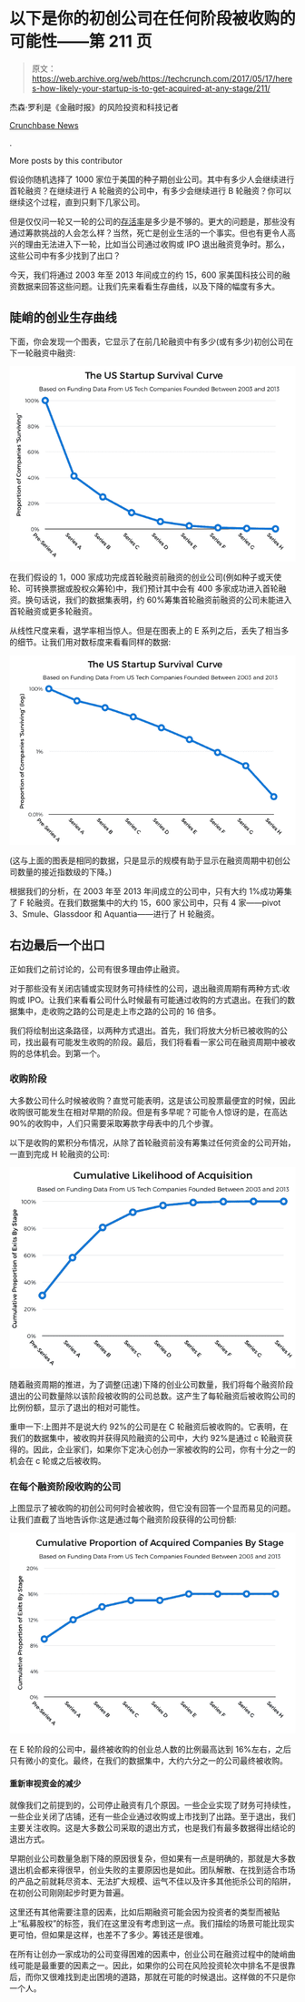 # 以下是你的初创公司在任何阶段被收购的可能性——第 211 页

> 原文：<https://web.archive.org/web/https://techcrunch.com/2017/05/17/heres-how-likely-your-startup-is-to-get-acquired-at-any-stage/211/>

杰森·罗利是《金融时报》的风险投资和科技记者

[Crunchbase News](https://web.archive.org/web/20200720113314/https://about.crunchbase.com/news/)

.

More posts by this contributor

假设你随机选择了 1000 家位于美国的种子期创业公司。其中有多少人会继续进行首轮融资？在继续进行 A 轮融资的公司中，有多少会继续进行 B 轮融资？你可以继续这个过程，直到只剩下几家公司。

但是仅仅问一轮又一轮的公司的[存活率](https://web.archive.org/web/20200720113314/https://mattermark.com/startup-graduation-rate-surprisingly-low/)是多少是不够的。更大的问题是，那些没有通过筹款挑战的人会怎么样？当然，死亡是创业生活的一个事实。但也有更令人高兴的理由无法进入下一轮，比如当公司通过收购或 IPO 退出融资竞争时。那么，这些公司中有多少找到了出口？

今天，我们将通过 2003 年至 2013 年间成立的约 15，600 家美国科技公司的融资数据来回答这些问题。让我们先来看看生存曲线，以及下降的幅度有多大。

## 陡峭的创业生存曲线

下面，你会发现一个图表，它显示了在前几轮融资中有多少(或有多少)初创公司在下一轮融资中融资:

![](img/b074cdf9ef3c2dd39b510ff0985b9aa1.png)

在我们假设的 1，000 家成功完成首轮融资前融资的创业公司(例如种子或天使轮、可转换票据或股权众筹轮)中，我们预计其中会有 400 多家成功进入首轮融资。换句话说，我们的数据集表明，约 60%筹集首轮融资前融资的公司未能进入首轮融资或更多轮融资。

从线性尺度来看，退学率相当惊人。但是在图表上的 E 系列之后，丢失了相当多的细节。让我们用对数标度来看看同样的数据:

![](img/5bc559141a85caaddd4524a9d382db86.png)

(这与上面的图表是相同的数据，只是显示的规模有助于显示在融资周期中初创公司数量的接近指数级的下降。)

根据我们的分析，在 2003 年至 2013 年间成立的公司中，只有大约 1%成功筹集了 F 轮融资。在我们数据集中的大约 15，600 家公司中，只有 4 家——pivot 3、Smule、Glassdoor 和 Aquantia——进行了 H 轮融资。

## 右边最后一个出口

正如我们之前讨论的，公司有很多理由停止融资。

对于那些没有关闭店铺或实现财务可持续性的公司，退出融资周期有两种方式:收购或 IPO。让我们来看看公司什么时候最有可能通过收购的方式退出。在我们的数据集中，走收购之路的公司是走上市之路的公司的 16 倍多。

我们将绘制出这条路径，以两种方式退出。首先，我们将放大分析已被收购的公司，找出最有可能发生收购的阶段。最后，我们将看看一家公司在融资周期中被收购的总体机会。到第一个。

### 收购阶段

大多数公司什么时候被收购？直觉可能表明，这是该公司股票最便宜的时候，因此收购很可能发生在相对早期的阶段。但是有多早呢？可能令人惊讶的是，在高达 90%的收购中，人们只需要采取筹款字母表中的几个步骤。

以下是收购的累积分布情况，从除了首轮融资前没有筹集过任何资金的公司开始，一直到完成 H 轮融资的公司:

![](img/2d4eda2d256dd4bdd156bb7cb07071ed.png)

随着融资周期的推进，为了调整(迅速)下降的创业公司数量，我们将每个融资阶段退出的公司数量除以该阶段被收购的公司总数。这产生了每轮融资后被收购公司的比例份额，显示了退出的相对可能性。

重申一下:上图并不是说大约 92%的公司是在 C 轮融资后被收购的。它表明，在我们的数据集中，被收购并获得风险融资的公司中，大约 92%是通过 c 轮融资获得的。因此，企业家们，如果你下定决心创办一家被收购的公司，你有十分之一的机会在 c 轮或之后被收购。

### 在每个融资阶段收购的公司

上图显示了被收购的初创公司何时会被收购，但它没有回答一个显而易见的问题。让我们直截了当地告诉你:这是通过每个融资阶段获得的公司份额:

![](img/3105695780ff2204884b31f1de5e84a1.png)

在 E 轮阶段的公司中，最终被收购的创业总人数的比例最高达到 16%左右，之后只有微小的变化。最终，在我们的数据集中，大约六分之一的公司最终被收购。

#### 重新审视资金的减少

就像我们之前提到的，公司停止融资有几个原因。一些企业实现了财务可持续性，一些企业关闭了店铺，还有一些企业通过收购或上市找到了出路。至于退出，我们主要关注收购。这是大多数公司采取的退出方式，也是我们有最多数据得出结论的退出方式。

早期创业公司数量急剧下降的原因很复杂，但如果有一点是明确的，那就是大多数退出机会都来得很早，创业失败的主要原因也是如此。团队解散、在找到适合市场的产品之前就耗尽资本、无法扩大规模、运气不佳以及许多其他扼杀公司的陷阱，在初创公司刚刚起步时更为普遍。

这里还有其他需要注意的因素，比如后期融资可能会因为投资者的类型而被贴上“私募股权”的标签，我们在这里没有考虑到这一点。我们描绘的场景可能比现实更可怕，但如果是这样，也差不了多少。筹钱还是很难。

在所有让创办一家成功的公司变得困难的因素中，创业公司在融资过程中的陡峭曲线可能是最重要的因素之一。因此，如果你的公司在风险投资轮次中排名不是很靠后，而你又很难找到走出困境的道路，那就在可能的时候退出。这样做的不只是你一个人。